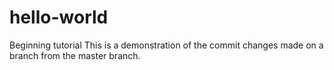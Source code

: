 # hello-world
Beginning tutorial
This is a demonstration of the commit changes made on a branch from the master branch.
